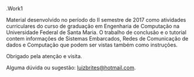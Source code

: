 .Work1

Material desenvolvido no período do II semestre de 2017 como atividades curriculares do curso de graduação em Engenharia de Computação na Universidade Federal de Santa Maria. 
O trabalho de conclusão e o tutorial contem informações de Sistemas Embarcados, Redes de Comunicação de dados e Computação que podem ser vistas também como instruções.

Obrigado pela atenção e visita.

Alguma dúvida ou sugestão:
luizbrites@hotmail.com.
